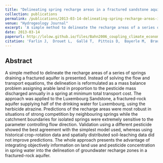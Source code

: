 ```yaml
---
title: "Delineating spring recharge areas in a fractured sandstone aquifer (Luxembourg) based on pesticide mass balance"
collection: publications
permalink: /publications/2013-03-14-delineating-spring-recharge-areas-in-a-fractured-sandstone-aquifer
venue: "Hydrogeology Journal"
excerpt: 'A simple method to delineate the recharge areas of a series of springs draining a fractured aquifer is presented.'
date: 2013-03-14
paperurl: http://lolow.github.io/files/Bahn2006_coupling_climate_economy.pdf
citation: 'Farlin J,  Drouet L,  Gallé T,  Pittois D,  Bayerle M,  Braun C,  Maloszewski P, Vanderborght J,  Elsner M,  Kies A. "Delineating spring recharge areas in a fractured sandstone aquifer (Luxembourg) based on pesticide mass balance." <i>Hydrogeology Journal</i>. 21(4), 799-812, 2013.'
---
```


## Abstract
 A simple method to delineate the recharge areas of a series of springs draining a fractured aquifer is presented. Instead of solving the flow and transport equations, the delineation is reformulated as a mass balance problem assigning arable land in proportion to the pesticide mass discharged annually in a spring at minimum total transport cost. The approach was applied to the Luxembourg Sandstone, a fractured-rock aquifer supplying half of the drinking water for Luxembourg, using the herbicide atrazine. Predictions of the recharge areas were most robust in situations of strong competition by neighbouring springs while the catchment boundaries for isolated springs were extremely sensitive to the parameter controlling flow direction. Validation using a different pesticide showed the best agreement with the simplest model used, whereas using historical crop-rotation data and spatially distributed soil-leaching data did not improve predictions. The whole approach presents the advantage of integrating objectively information on land use and pesticide concentration in spring water into the delineation of groundwater recharge zones in a fractured-rock aquifer.